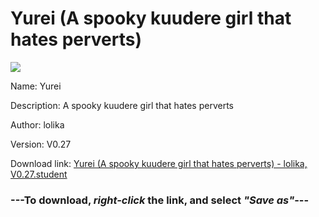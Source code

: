 # Yurei (A spooky kuudere girl that hates perverts)

<img src = "https://raw.githubusercontent.com/Arbiter1223/Koukou-Gurashi-Custom-Students/master/Students/Files/Yurei%20(A%20spooky%20kuudere%20girl%20that%20hates%20perverts).png">

Name: Yurei

Description: A spooky kuudere girl that hates perverts

Author: lolika

Version: V0.27

Download link: <a href="https://raw.githubusercontent.com/Arbiter1223/Koukou-Gurashi-Custom-Students/master/Students/Files/Yurei%20(A%20spooky%20kuudere%20girl%20that%20hates%20perverts)%20-%20lolika%2C%20V0.27.student">Yurei (A spooky kuudere girl that hates perverts) - lolika, V0.27.student</a>

### ---**To download, _right-click_ the link, and select _"Save as"_**---

